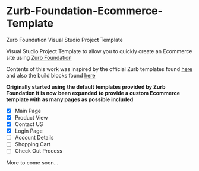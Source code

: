 # Zurb-Foundation-Ecommerce-Template
Zurb Foundation Visual Studio Project Template

Visual Studio Project Template to allow you to quickly create an Ecommerce site using [Zurb Foundation](http://foundation.zurb.com/)

Contents of this work was inspired by the official Zurb templates found [here](http://foundation.zurb.com/templates-previews-sites-f6/ecommerce.html) and also the build blocks found [here](http://foundation.zurb.com/develop/building-blocks.html)

**Originally started using the default templates provided by Zurb Foundation it is now been expanded to provide a custom Ecommerce template with as many pages as possible included**

- [x] Main Page
- [x] Product View
- [x] Contact US
- [x] Login Page
- [ ] Account Details
- [ ] Shopping Cart
- [ ] Check Out Process

More to come soon...
